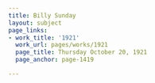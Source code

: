 ```yaml
---
title: Billy Sunday
layout: subject
page_links:
- work_title: '1921'
  work_url: pages/works/1921
  page_title: Thursday October 20, 1921
  page_anchor: page-1419

---
```

